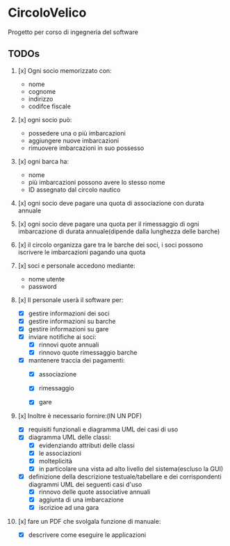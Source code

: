 # CircoloVelico
Progetto per corso di ingegneria del software

## TODOs
1. [x] Ogni socio memorizzato con:
    - nome
    - cognome
    - indirizzo
    - codifce fiscale

1. [x] ogni socio può:
    - possedere una o più imbarcazioni
    - aggiungere nuove imbarcazioni
    - rimuovere imbarcazioni in suo possesso

1. [x] ogni barca ha:
    - nome
    - più imbarcazioni possono avere lo stesso nome
    - ID assegnato dal circolo nautico
    
1. [x] ogni socio deve pagare una quota di associazione con durata annuale

1. [x] ogni socio deve pagare una quota per il rimessaggio di ogni imbarcazione di durata annuale(dipende dalla lunghezza delle barche)

1. [x] il circolo organizza gare tra le barche dei soci, i soci possono iscrivere le imbarcazioni pagando una quota

1. [x] soci e personale accedono mediante:
    - nome utente
    - password

1. [x] Il personale userà il software per:
    - [x] gestire informazioni dei soci
    - [x] gestire informazioni su barche
    - [x] gestire informazioni su gare
    - [x] inviare notifiche ai soci:
      - [x] rinnovi quote annuali
      - [x] rinnovo quote rimessaggio barche
    - [x] mantenere traccia dei pagamenti:
      - [x] associazione
      - [x] rimessaggio
      - [x] gare


1. [x] Inoltre è necessario fornire:(IN UN PDF)
    - [x] requisiti funzionali e diagramma UML dei casi di uso
    - [x] diagramma UML delle classi:
      - [x] evidenziando attributi delle classi
      - [x] le associazioni
      - [x] molteplicità
      - [x] in particolare una vista ad alto livello del sistema(escluso la GUI) 

    - [x] definizione della descrizione testuale/tabellare e dei corrispondenti diagrammi UML dei seguenti casi d'uso
      - [x] rinnovo delle quote associative annuali
      - [x] aggiunta di una imbarcazione
      - [x] iscrizioe ad una gara

1. [x] fare un PDF che svolgala funzione di manuale:
    - [x] descrivere come eseguire le applicazioni




